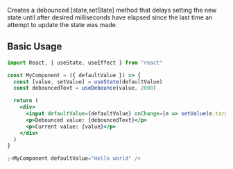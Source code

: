 Creates a debounced [state,setState] method that delays setting the new state until after desired milliseconds have elapsed since the last time an attempt to update the state was made.

## Basic Usage

```jsx
import React, { useState, useEffect } from "react"

const MyComponent = ({ defaultValue }) => {
  const [value, setValue] = useState(defaultValue)
  const debouncedText = useDebounce(value, 2000)

  return (
    <div>
      <input defaultValue={defaultValue} onChange={e => setValue(e.target.value)} />
      <p>Debounced value: {debouncedText}</p>
      <p>Current value: {value}</p>
    </div>
  )
}

;<MyComponent defaultValue="Hello world" />
```
